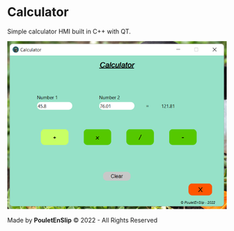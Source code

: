 # Calculator
Simple calculator HMI built in C++ with QT.

![0](https://github.com/PouletEnSlip/Calculator/blob/main/calcul.png)

Made by **PouletEnSlip** © 2022 - All Rights Reserved
